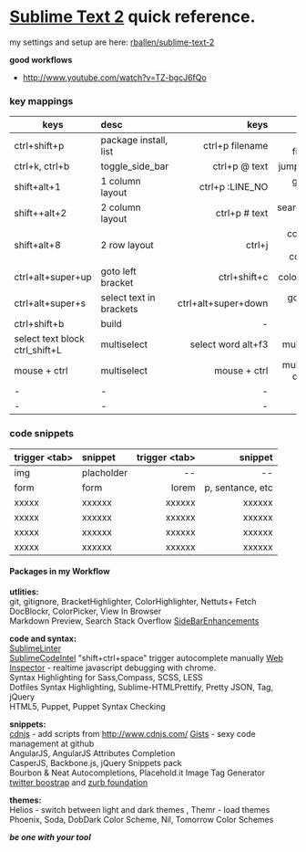 [Sublime Text 2](http://www.sublimetext.com/2) quick reference.
=======================================
my settings and setup are here: [rballen/sublime-text-2](https://github.com/rballen/sublime-text-2)

__good workflows__   
- http://www.youtube.com/watch?v=TZ-bgcJ6fQo


### key mappings 

| keys          | desc          |  keys    |      desc|
| ------------- |:------------- | --------:| --------:|
|ctrl+shift+p     |package install, list |ctrl+p filename  | open filename            |
|ctrl+k, ctrl+b   |toggle_side_bar       |ctrl+p @ text    | jump to text             |
|shift+alt+1      |1 column layout       |ctrl+p :LINE_NO  | goto line number         |
|shift++alt+2     |2 column layout       |ctrl+p # text    | search/goto in file      |
|shift+alt+8      |2 row layout          |ctrl+j           | code intel auto complete |
|ctrl+alt+super+up|goto left bracket     |ctrl+shift+c	   |color picker              |
|ctrl+alt+super+s |select text in brackets|ctrl+alt+super+down| goto right bracket    |
|ctrl+shift+b     | build                |  -              |         -                |
|select text block ctrl_shift+L| multiselect  |  select word alt+f3  |  multiselect   |
|mouse + ctrl     | multiselect  |  mouse + ctrl           |  multiselect deselect    |
| -  | - | - |  - |
|-   | - | - |  - |

### code snippets

| trigger &lt;tab&gt;     | snippet   |  trigger &lt;tab&gt;  |   snippet|
| ---------- |:---------- | --------:| --------:|
|img      | placholder   | -- | --	 |
|form     |  form        | lorem   | p, sentance, etc |	
|xxxxx    | xxxxxx       |  xxxxxx |  xxxxxx |
|xxxxx    | xxxxxx       |  xxxxxx |  xxxxxx |
|xxxxx    | xxxxxx       |  xxxxxx |  xxxxxx |
|xxxxx    | xxxxxx       |  xxxxxx |  xxxxxx |


#### Packages in my Workflow

__utlities:__   
git, gitignore, BracketHighlighter, ColorHighlighter, Nettuts+ Fetch   
DocBlockr, ColorPicker, View In Browser   
Markdown Preview, Search Stack Overflow
[SideBarEnhancements](https://github.com/titoBouzout/SideBarEnhancements)

__code and syntax:__   
[SublimeLinter](http://github.com/SublimeLinter/SublimeLinter)   
[SublimeCodeIntel](https://github.com/Kronuz/SublimeCodeIntel) "shift+ctrl+space"  trigger autocomplete manually
[Web Inspector](http://sokolovstas.github.com/SublimeWebInspector/) -  realtime javascript debugging with chrome.  
Syntax Highlighting for Sass,Compass, SCSS, LESS             
Dotfiles Syntax Highlighting, Sublime-HTMLPrettify, Pretty JSON, Tag, jQuery   
HTML5, Puppet, Puppet Syntax Checking   


__snippets:__  
[cdnjs](https://github.com/dafrancis/Sublime-Text--cdnjs) - add scripts from http://www.cdnjs.com/
[Gists](http://www.youtube.com/watch?v=3cdkYdzgXLc) - sexy code management at github   
AngularJS, AngularJS Attributes Completion   
CasperJS, Backbone.js, jQuery Snippets pack   
Bourbon & Neat Autocompletions, Placehold.it Image Tag Generator   
[twitter boostrap](http://devtellect.github.com/sublime-twitter-bootstrap-snippets) and [zurb foundation](https://github.com/liamr/Zurb-Foundation-Textmate-Bundle)

__themes:__   
Helios - switch between light and dark themes , Themr - load themes   
Phoenix, Soda, DobDark Color Scheme, Nil, Tomorrow Color Schemes   


___be one with your tool___